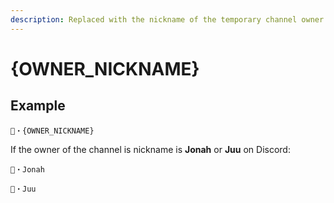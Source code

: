 ```yaml
---
description: Replaced with the nickname of the temporary channel owner.
---
```


# {OWNER\_NICKNAME}

## Example

```
🐶・{OWNER_NICKNAME}
```

If the owner of the channel is nickname is **Jonah** or **Juu** on Discord:

```
🐶・Jonah
```

```
🐶・Juu
```
